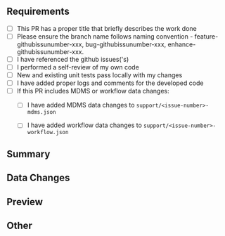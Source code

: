 ## Requirements



- [ ] This PR has a proper title that briefly describes the work done
- [ ] Please ensure the branch name follows naming convention - feature-githubissunumber-xxx, bug-githubissunumber-xxx, enhance-githubissunumber-xxx.
- [ ] I have referenced the  github issues('s)
- [ ] I performed a self-review of my own code
- [ ] New and existing unit tests pass locally with my changes
- [ ] I have added proper logs and comments for the developed code
- [ ] If this PR includes MDMS or workflow data changes:
  - [ ] I have added MDMS data changes to `support/<issue-number>-mdms.json`
  - [ ] I have added workflow data changes to `support/<issue-number>-workflow.json`



## Summary
<!-- Please describe what problems your PR addresses. -->







## Data Changes
<!-- 
For MDMS or workflow changes, list the following:
- [ ] Files modified: `support/<issue-number>-mdms.json`
- [ ] Migration steps (if any):
-->



## Preview
<!-- Required if you are making UI changes. Attach Screenshots or Videos-->


## Other
<!-- 
Include any additional information such as:
- Breaking changes
- Dependencies added/removed
- Configuration changes
- Performance implications
- Security considerations
-->